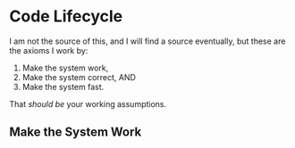 # Code Lifecycle

I am not the source of this, and I will find a source eventually, but these are
the axioms I work by:
1. Make the system work,
2. Make the system correct, AND
3. Make the system fast.

That _should be_ your working assumptions.

## Make the System Work
